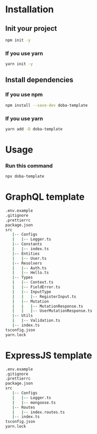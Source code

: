 # Installation

## Init your project
```bash
npm init -y
```
### If you use yarn 
```bash
yarn init -y
```
## Install dependencies
### If you use npm
```bash
npm install --save-dev doba-template
```
### If you use yarn 
```bash
yarn add -D doba-template
```

# Usage

### Run this command
```bash
npx doba-template
```

# GraphQL template
```bash
.env.example
.gitignore
.prettierrc
package.json        
src
   |-- Configs      
   |   |-- Logger.ts
   |-- Constants    
   |   |-- index.ts 
   |-- Entities
   |   |-- User.ts
   |-- Resolvers
   |   |-- Auth.ts
   |   |-- Hello.ts
   |-- Types
   |   |-- Context.ts
   |   |-- FieldError.ts
   |   |-- InputType
   |   |   |-- RegisterInput.ts
   |   |-- Mutation
   |   |   |-- MutationResponse.ts
   |   |   |-- UserMutationResponse.ts
   |-- Utils
   |   |-- Validation.ts
   |-- index.ts
tsconfig.json
yarn.lock
```

# ExpressJS template
```bash
.env.example
.gitignore
.prettierrc
package.json
src
   |-- Configs
   |   |-- Logger.ts
   |   |-- mongoose.ts
   |-- Routes
   |   |-- index.routes.ts
   |-- index.ts
tsconfig.json
yarn.lock
```